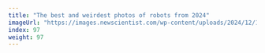 ```yaml
---
title: "The best and weirdest photos of robots from 2024"
imageUrl: "https://images.newscientist.com/wp-content/uploads/2024/12/11134223/robot-featured-image-.jpg?width=788"
index: 97
weight: 97
---
```

